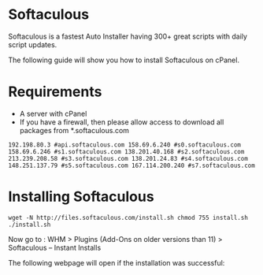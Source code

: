 # Softaculous

Softaculous is a fastest Auto Installer having 300+ great scripts with daily script updates.

The following guide will show you how to install Softaculous on cPanel.

# Requirements
- A server with cPanel
- If you have a firewall, then please allow access to download all packages from *.softaculous.com

`192.198.80.3 #api.softaculous.com
158.69.6.240 #s0.softaculous.com
158.69.6.246 #s1.softaculous.com
138.201.40.168 #s2.softaculous.com
213.239.208.58 #s3.softaculous.com
138.201.24.83 #s4.softaculous.com
148.251.137.79 #s5.softaculous.com
167.114.200.240 #s7.softaculous.com`

# Installing Softaculous

`wget -N http://files.softaculous.com/install.sh
chmod 755 install.sh
./install.sh`

Now go to : WHM > Plugins (Add-Ons on older versions than 11) > Softaculous – Instant Installs

The following webpage will open if the installation was successful:

